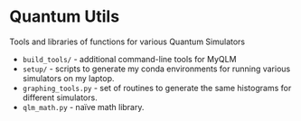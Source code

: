 # Quantum Utils
Tools and libraries of functions for various Quantum Simulators

* `build_tools/` - additional command-line tools for MyQLM
* `setup/` - scripts to generate my conda environments for running various simulators on my laptop.
* `graphing_tools.py` - set of routines to generate the same histograms for different simulators.
* `qlm_math.py` - naïve math library.
